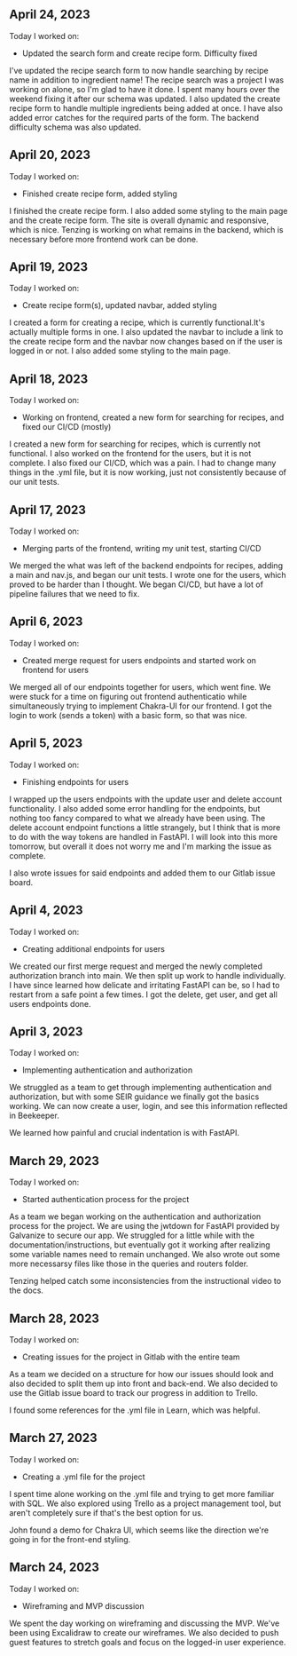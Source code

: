 ## April 24, 2023

Today I worked on:

- Updated the search form and create recipe form. Difficulty fixed

I've updated the recipe search form to now handle searching by recipe name in addition to ingredient name! The recipe search was a project I was working on alone, so I'm glad to have it done. I spent many hours over the weekend fixing it after our schema was updated. I also updated the create recipe form to handle multiple ingredients being added at once. I have also added error catches for the required parts of the form. The backend difficulty schema was also updated.

## April 20, 2023

Today I worked on:

- Finished create recipe form, added styling

I finished the create recipe form. I also added some styling to the main page and the create recipe form. The site is overall dynamic and responsive, which is nice. Tenzing is working on what remains in the backend, which is necessary before more frontend work can be done.

## April 19, 2023

Today I worked on:

- Create recipe form(s), updated navbar, added styling

I created a form for creating a recipe, which is currently functional.It's actually multiple forms in one. I also updated the navbar to include a link to the create recipe form and the navbar now changes based on if the user is logged in or not. I also added some styling to the main page.

## April 18, 2023

Today I worked on:

- Working on frontend, created a new form for searching for recipes, and fixed our CI/CD (mostly)

I created a new form for searching for recipes, which is currently not functional. I also worked on the frontend for the users, but it is not complete. I also fixed our CI/CD, which was a pain. I had to change many things in the .yml file, but it is now working, just not consistently because of our unit tests.

## April 17, 2023

Today I worked on:

- Merging parts of the frontend, writing my unit test, starting CI/CD

We merged the what was left of the backend endpoints for recipes, adding a main and nav.js, and began our unit tests. I wrote one for the users, which proved to be harder than I thought. We began CI/CD, but have a lot of pipeline failures that we need to fix.

## April 6, 2023

Today I worked on:

- Created merge request for users endpoints and started work on frontend for users

We merged all of our endpoints together for users, which went fine. We were stuck for a time on figuring out frontend authenticatio while simultaneously trying to implement Chakra-UI for our frontend. I got the login to work (sends a token) with a basic form, so that was nice.

## April 5, 2023

Today I worked on:

- Finishing endpoints for users

I wrapped up the users endpoints with the update user and delete account functionality. I also added some error handling for the endpoints, but nothing too fancy compared to what we already have been using. The delete account endpoint functions a little strangely, but I think that is more to do with the way tokens are handled in FastAPI. I will look into this more tomorrow, but overall it does not worry me and I'm marking the issue as complete.

I also wrote issues for said endpoints and added them to our Gitlab issue board.

## April 4, 2023

Today I worked on:

- Creating additional endpoints for users

We created our first merge request and merged the newly completed authorization branch into main. We then split up work to handle individually.
I have since learned how delicate and irritating FastAPI can be, so I had to restart from a safe point a few times. I got the delete, get user, and get all users endpoints done.

## April 3, 2023

Today I worked on:

- Implementing authentication and authorization

We struggled as a team to get through implementing authentication and authorization, but with some SEIR guidance we finally got the basics working. We can now create a user, login, and see this information reflected in Beekeeper.

We learned how painful and crucial indentation is with FastAPI.

## March 29, 2023

Today I worked on:

- Started authentication process for the project

As a team we began working on the authentication and authorization process for the project. We are using the jwtdown for FastAPI provided by Galvanize to secure our app.
We struggled for a little while with the documentation/instructions, but eventually got it working after realizing some variable names need to remain unchanged. We also wrote out some more necessarsy files like those in the queries and routers folder.

Tenzing helped catch some inconsistencies from the instructional video to the docs.

## March 28, 2023

Today I worked on:

- Creating issues for the project in Gitlab with the entire team

As a team we decided on a structure for how our issues should look and also decided to split them up into front and back-end. We also decided to use the Gitlab issue board to track our progress in addition to Trello.

I found some references for the .yml file in Learn, which was helpful.

## March 27, 2023

Today I worked on:

- Creating a .yml file for the project

I spent time alone working on the .yml file and trying to get more familiar with SQL. We also explored using Trello as a project management tool, but aren't completely sure if that's the best option for us.

John found a demo for Chakra UI, which seems like the direction we're going in for the front-end styling.

## March 24, 2023

Today I worked on:

- Wireframing and MVP discussion

We spent the day working on wireframing and discussing the MVP. We've been using Excalidraw to create our wireframes. We also decided to push guest features to stretch goals and focus on the logged-in user experience.
